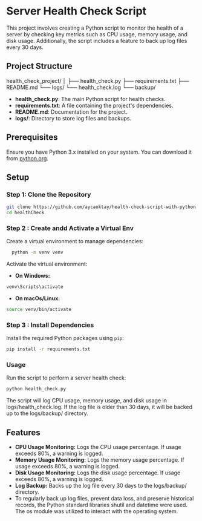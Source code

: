 # Server Health Check Script

This project involves creating a Python script to monitor the health of a server by checking key metrics such as CPU usage, memory usage, and disk usage. Additionally, the script includes a feature to back up log files every 30 days.

## Project Structure
health_check_project/
│
├── health_check.py
├── requirements.txt
├── README.md
└── logs/
└── health_check.log
└── backup/

- **health_check.py**: The main Python script for health checks.
- **requirements.txt**: A file containing the project's dependencies.
- **README.md**: Documentation for the project.
- **logs/**: Directory to store log files and backups.

## Prerequisites

Ensure you have Python 3.x installed on your system. You can download it from [python.org](https://www.python.org/downloads/).

## Setup

### Step 1: Clone the Repository

```bash
git clone https://github.com/aycaoktay/health-check-script-with-python
cd healthCheck

```
 ### Step 2 : Create andd Activate a Virtual Env
 Create a virtual environment to manage dependencies:

 ```bash 
   python -m venv venv 
   ```

Activate the virtual environment:
- **On Windows:**
```bash
venv\Scripts\activate
```

- **On macOs/Linux:**
```bash
source venv/bin/activate
```

### Step 3 : Install Dependencies
Install the required Python packages using `pip`:
```bash
pip install -r requirements.txt
```

### Usage
Run the script to perform a server health check:
```bash
python health_check.py
```
The script will log CPU usage, memory usage, and disk usage in logs/health_check.log. If the log file is older than 30 days, it will be backed up to the logs/backup/ directory.

## Features 
- **CPU Usage Monitoring:** Logs the CPU usage percentage. If usage exceeds 80%, a warning is logged.
- **Memory Usage Monitoring:** Logs the memory usage percentage. If usage exceeds 80%, a warning is logged.
- **Disk Usage Monitoring:** Logs the disk usage percentage. If usage exceeds 80%, a warning is logged.
- **Log Backup:** Backs up the log file every 30 days to the logs/backup/ directory.
- To regularly back up log files, prevent data loss, and preserve historical records, the Python standard libraries shutil and datetime were used. The os module was utilized to interact with the operating system.
